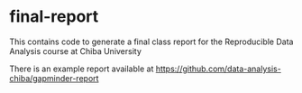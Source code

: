 # final-report

This contains code to generate a final class report for the Reproducible Data Analysis course at Chiba University

There is an example report available at <https://github.com/data-analysis-chiba/gapminder-report>